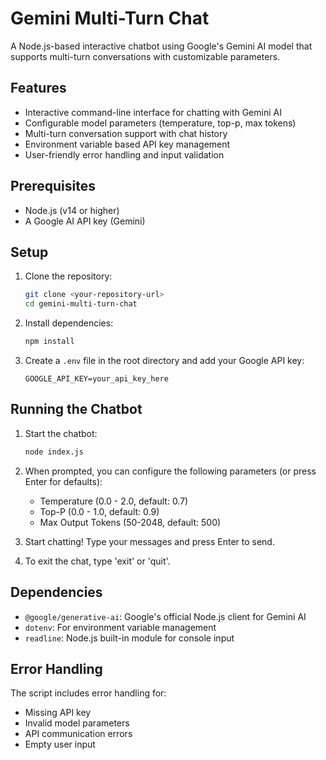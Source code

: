 # Gemini Multi-Turn Chat

A Node.js-based interactive chatbot using Google's Gemini AI model that supports multi-turn conversations with customizable parameters.

## Features

- Interactive command-line interface for chatting with Gemini AI
- Configurable model parameters (temperature, top-p, max tokens)
- Multi-turn conversation support with chat history
- Environment variable based API key management
- User-friendly error handling and input validation

## Prerequisites

- Node.js (v14 or higher)
- A Google AI API key (Gemini)

## Setup

1. Clone the repository:
   ```bash
   git clone <your-repository-url>
   cd gemini-multi-turn-chat
   ```

2. Install dependencies:
   ```bash
   npm install
   ```

3. Create a `.env` file in the root directory and add your Google API key:
   ```
   GOOGLE_API_KEY=your_api_key_here
   ```

## Running the Chatbot

1. Start the chatbot:
   ```bash
   node index.js
   ```

2. When prompted, you can configure the following parameters (or press Enter for defaults):
   - Temperature (0.0 - 2.0, default: 0.7)
   - Top-P (0.0 - 1.0, default: 0.9)
   - Max Output Tokens (50-2048, default: 500)

3. Start chatting! Type your messages and press Enter to send.

4. To exit the chat, type 'exit' or 'quit'.

## Dependencies

- `@google/generative-ai`: Google's official Node.js client for Gemini AI
- `dotenv`: For environment variable management
- `readline`: Node.js built-in module for console input

## Error Handling

The script includes error handling for:
- Missing API key
- Invalid model parameters
- API communication errors
- Empty user input
